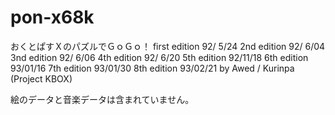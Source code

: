 # pon-x68k

おくとぱすＸのパズルでＧｏＧｏ！
 first edition 92/ 5/24 
 2nd edition 92/ 6/04 
 3nd edition 92/ 6/06 
 4th edition 92/ 6/20 
 5th edition 92/11/18 
 6th edition 93/01/16 
 7th edition 93/01/30
 8th edition 93/02/21 
       by Awed / Kurinpa (Project KBOX)

絵のデータと音楽データは含まれていません。
